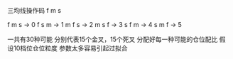 三均线操作码
f m s

f m s -> 0
f s m -> 1
m f s -> 2
m s f -> 3
s f m -> 4
s m f -> 5

一共有30种可能
分别代表15个金叉，15个死叉
分配好每一种可能的仓位配比
假设10档位仓位粒度
参数太多容易引起过拟合